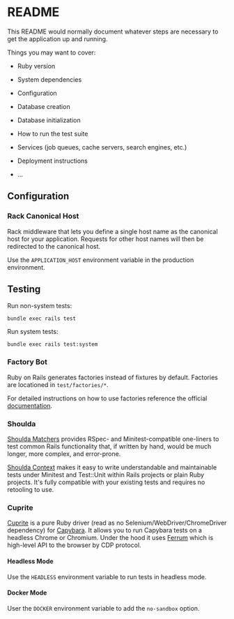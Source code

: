 # README

This README would normally document whatever steps are necessary to get the
application up and running.

Things you may want to cover:

* Ruby version

* System dependencies

* Configuration

* Database creation

* Database initialization

* How to run the test suite

* Services (job queues, cache servers, search engines, etc.)

* Deployment instructions

* ...

## Configuration

### Rack Canonical Host

Rack middleware that lets you define a single host name as the canonical host for your application. Requests for other host names will then be redirected to the canonical host.

Use the `APPLICATION_HOST` environment variable in the production environment.

## Testing

Run non-system tests:

```
bundle exec rails test
```

Run system tests:

```
bundle exec rails test:system
```

### Factory Bot

Ruby on Rails generates factories instead of fixtures by default. Factories are locationed in `test/factories/*`.

For detailed instructions on how to use factories reference the official [documentation](https://thoughtbot.github.io/factory_bot/).

### Shoulda

[Shoulda Matchers](https://github.com/thoughtbot/shoulda-matchers) provides RSpec- and Minitest-compatible one-liners to test common Rails functionality that, if written by hand, would be much longer, more complex, and error-prone.

[Shoulda Context](https://github.com/thoughtbot/shoulda-context) makes it easy to write understandable and maintainable tests under Minitest and Test::Unit within Rails projects or plain Ruby projects. It's fully compatible with your existing tests and requires no retooling to use.

### Cuprite

[Cuprite](https://github.com/rubycdp/cuprite) is a pure Ruby driver (read as no Selenium/WebDriver/ChromeDriver dependency) for [Capybara](https://github.com/teamcapybara/capybara). It allows you to run Capybara tests on a headless Chrome or Chromium. Under the hood it uses [Ferrum](https://github.com/rubycdp/ferrum#index) which is high-level API to the browser by CDP protocol.

#### Headless Mode

Use the `HEADLESS` environment variable to run tests in headless mode.

#### Docker Mode

User the `DOCKER` environment variable to add the `no-sandbox` option.